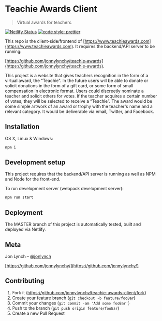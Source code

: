 # Teachie Awards Client
> Virtual awards for teachers.

[![Netlify Status](https://api.netlify.com/api/v1/badges/e34e5a90-00f4-4500-86a7-80675e85d2ef/deploy-status)](https://app.netlify.com/sites/gracious-hypatia-c54ba4/deploys) 
[![code style: prettier](https://img.shields.io/badge/code_style-prettier-ff69b4.svg?style=flat-square)](https://github.com/prettier/prettier)

This repo is the client-side/frontend of [https://www.teachieawards.com](https://www.teachieawards.com). It requires the backend/API server to be running:

[https://github.com/jonnylynchy/teachie-awards](https://github.com/jonnylynchy/teachie-awards).

This project is a website that gives teachers recognition in the form of a virtual award, the "Teachie". In the future users will be able to donate or solicit donations in the form of a gift card, or some form of small compensation in electronic format. 
Users could discreetly nominate a teacher and solicit others for votes. If the teacher acquires a certain number of votes, they will be selected to receive a “Teachie”. The award would be some simple artwork of an award or trophy with the teacher's name and a relevant category. It would be deliverable via email, Twitter, and Facebook.

## Installation

OS X, Linux & Windows:

```sh
npm i
```

## Development setup

This project requires that the backend/API server is running as well as NPM and Node for the front-end.

To run development server (webpack development server):
```sh
npm run start
```

## Deployment

The MASTER branch of this project is automatically tested, built and deployed via Netlify.

## Meta

Jon Lynch – [@jonlynch](https://twitter.com/jonlynch)

[https://github.com/jonnylynchy/](https://github.com/jonnylynchy/)

## Contributing

1. Fork it (<https://github.com/jonnylynchy/teachie-awards-client/fork>)
2. Create your feature branch (`git checkout -b feature/fooBar`)
3. Commit your changes (`git commit -am 'Add some fooBar'`)
4. Push to the branch (`git push origin feature/fooBar`)
5. Create a new Pull Request
